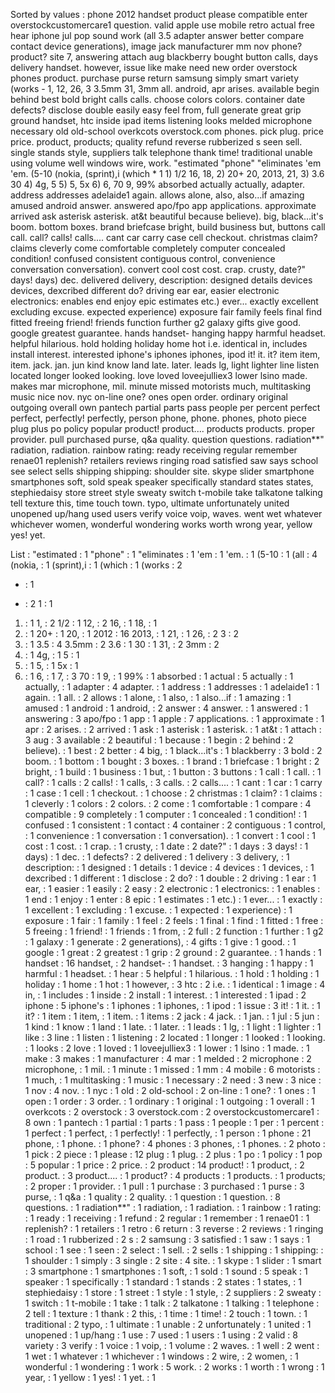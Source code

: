 Sorted by values :
phone 2012 handset product please compatible enter overstockcustomercare1 question. valid apple use mobile retro actual free hear iphone jul pop sound work (all 3.5 adapter answer better compare contact device generations), image jack manufacturer mm nov phone? product? site 7, answering attach aug blackberry bought button calls, days delivery handset. however, issue like make need new order overstock phones product. purchase purse return samsung simply smart variety (works - 1, 12, 26, 3 3.5mm 31, 3mm all. android, apr arises. available begin behind best bold bright calls calls. choose colors colors. container date defects? disclose double easily easy feel from, full generate great grip ground handset, htc inside ipad items listening looks melded microphone necessary old old-school overkcots overstock.com phones. pick plug. price price. product, products; quality refund reverse rubberized s seen sell. single stands style, suppliers talk telephone thank time! traditional unable using volume well windows wire, work. "estimated "phone" &quot;eliminates 'em 'em. (5-10 (nokia, (sprint),i (which * 1 1) 1/2 16, 18, 2) 20+ 20, 2013, 21, 3) 3.6 30 4) 4g, 5 5) 5, 5x 6) 6, 70 9, 99% absorbed actually actually, adapter. address addresses adelaide1 again. allows alone, also, also...if amazing amused android answer. answered apo/fpo app applications. approximate arrived ask asterisk asterisk. at&amp;t beautiful because believe). big, black...it's boom. bottom boxes. brand briefcase bright, build business but, buttons call call. call? calls! calls.... cant car carry case cell checkout. christmas claim? claims cleverly come comfortable completely computer concealed condition! confused consistent contiguous control, convenience conversation conversation). convert cool cost cost. crap. crusty, date?" days! days) dec. delivered delivery, description: designed details devices devices, dexcribed different do? driving ear ear, easier electronic electronics: enables end enjoy epic estimates etc.) ever... exactly excellent excluding excuse. expected experience) exposure fair family feels final find fitted freeing friend! friends function further g2 galaxy gifts give good. google greatest guarantee. hands handset- hanging happy harmful headset. helpful hilarious. hold holding holiday home hot i.e. identical in, includes install interest. interested iphone's iphones iphones, ipod it! it. it? item item, item. jack. jan. jun kind know land late. later. leads lg, light lighter line listen located longer looked looking. love loved loveejulliex3 lower lsino made. makes mar microphone, mil. minute missed motorists much, multitasking music nice nov. nyc on-line one? ones open order. ordinary original outgoing overall own pantech partial parts pass people per percent perfect perfect, perfectly! perfectly, person phone, phone. phones, photo piece plug plus po policy popular product! product.... products products. proper provider. pull purchased purse, q&a quality. question questions. radiation**&quot; radiation, radiation. rainbow rating: ready receiving regular remember renae01 replenish? retailers reviews ringing road satisfied saw says school see select sells shipping shipping: shoulder site. skype slider smartphone smartphones soft, sold speak speaker specifically standard states states, stephiedaisy store street style sweaty switch t-mobile take talkatone talking tell texture this, time touch town. typo, ultimate unfortunately united unopened up/hang used users verify voice voip, waves. went wet whatever whichever women, wonderful wondering works worth wrong year, yellow yes! yet. 

List :
"estimated : 1
"phone" : 1
&quot;eliminates : 1
'em : 1
'em. : 1
(5-10 : 1
(all : 4
(nokia, : 1
(sprint),i : 1
(which : 1
(works : 2
* : 1
- : 2
1 : 1
1) : 1
1, : 2
1/2 : 1
12, : 2
16, : 1
18, : 1
2) : 1
20+ : 1
20, : 1
2012 : 16
2013, : 1
21, : 1
26, : 2
3 : 2
3) : 1
3.5 : 4
3.5mm : 2
3.6 : 1
30 : 1
31, : 2
3mm : 2
4) : 1
4g, : 1
5 : 1
5) : 1
5, : 1
5x : 1
6) : 1
6, : 1
7, : 3
70 : 1
9, : 1
99% : 1
absorbed : 1
actual : 5
actually : 1
actually, : 1
adapter : 4
adapter. : 1
address : 1
addresses : 1
adelaide1 : 1
again. : 1
all. : 2
allows : 1
alone, : 1
also, : 1
also...if : 1
amazing : 1
amused : 1
android : 1
android, : 2
answer : 4
answer. : 1
answered : 1
answering : 3
apo/fpo : 1
app : 1
apple : 7
applications. : 1
approximate : 1
apr : 2
arises. : 2
arrived : 1
ask : 1
asterisk : 1
asterisk. : 1
at&amp;t : 1
attach : 3
aug : 3
available : 2
beautiful : 1
because : 1
begin : 2
behind : 2
believe). : 1
best : 2
better : 4
big, : 1
black...it's : 1
blackberry : 3
bold : 2
boom. : 1
bottom : 1
bought : 3
boxes. : 1
brand : 1
briefcase : 1
bright : 2
bright, : 1
build : 1
business : 1
but, : 1
button : 3
buttons : 1
call : 1
call. : 1
call? : 1
calls : 2
calls! : 1
calls, : 3
calls. : 2
calls.... : 1
cant : 1
car : 1
carry : 1
case : 1
cell : 1
checkout. : 1
choose : 2
christmas : 1
claim? : 1
claims : 1
cleverly : 1
colors : 2
colors. : 2
come : 1
comfortable : 1
compare : 4
compatible : 9
completely : 1
computer : 1
concealed : 1
condition! : 1
confused : 1
consistent : 1
contact : 4
container : 2
contiguous : 1
control, : 1
convenience : 1
conversation : 1
conversation). : 1
convert : 1
cool : 1
cost : 1
cost. : 1
crap. : 1
crusty, : 1
date : 2
date?" : 1
days : 3
days! : 1
days) : 1
dec. : 1
defects? : 2
delivered : 1
delivery : 3
delivery, : 1
description: : 1
designed : 1
details : 1
device : 4
devices : 1
devices, : 1
dexcribed : 1
different : 1
disclose : 2
do? : 1
double : 2
driving : 1
ear : 1
ear, : 1
easier : 1
easily : 2
easy : 2
electronic : 1
electronics: : 1
enables : 1
end : 1
enjoy : 1
enter : 8
epic : 1
estimates : 1
etc.) : 1
ever... : 1
exactly : 1
excellent : 1
excluding : 1
excuse. : 1
expected : 1
experience) : 1
exposure : 1
fair : 1
family : 1
feel : 2
feels : 1
final : 1
find : 1
fitted : 1
free : 5
freeing : 1
friend! : 1
friends : 1
from, : 2
full : 2
function : 1
further : 1
g2 : 1
galaxy : 1
generate : 2
generations), : 4
gifts : 1
give : 1
good. : 1
google : 1
great : 2
greatest : 1
grip : 2
ground : 2
guarantee. : 1
hands : 1
handset : 16
handset, : 2
handset- : 1
handset. : 3
hanging : 1
happy : 1
harmful : 1
headset. : 1
hear : 5
helpful : 1
hilarious. : 1
hold : 1
holding : 1
holiday : 1
home : 1
hot : 1
however, : 3
htc : 2
i.e. : 1
identical : 1
image : 4
in, : 1
includes : 1
inside : 2
install : 1
interest. : 1
interested : 1
ipad : 2
iphone : 5
iphone's : 1
iphones : 1
iphones, : 1
ipod : 1
issue : 3
it! : 1
it. : 1
it? : 1
item : 1
item, : 1
item. : 1
items : 2
jack : 4
jack. : 1
jan. : 1
jul : 5
jun : 1
kind : 1
know : 1
land : 1
late. : 1
later. : 1
leads : 1
lg, : 1
light : 1
lighter : 1
like : 3
line : 1
listen : 1
listening : 2
located : 1
longer : 1
looked : 1
looking. : 1
looks : 2
love : 1
loved : 1
loveejulliex3 : 1
lower : 1
lsino : 1
made. : 1
make : 3
makes : 1
manufacturer : 4
mar : 1
melded : 2
microphone : 2
microphone, : 1
mil. : 1
minute : 1
missed : 1
mm : 4
mobile : 6
motorists : 1
much, : 1
multitasking : 1
music : 1
necessary : 2
need : 3
new : 3
nice : 1
nov : 4
nov. : 1
nyc : 1
old : 2
old-school : 2
on-line : 1
one? : 1
ones : 1
open : 1
order : 3
order. : 1
ordinary : 1
original : 1
outgoing : 1
overall : 1
overkcots : 2
overstock : 3
overstock.com : 2
overstockcustomercare1 : 8
own : 1
pantech : 1
partial : 1
parts : 1
pass : 1
people : 1
per : 1
percent : 1
perfect : 1
perfect, : 1
perfectly! : 1
perfectly, : 1
person : 1
phone : 21
phone, : 1
phone. : 1
phone? : 4
phones : 3
phones, : 1
phones. : 2
photo : 1
pick : 2
piece : 1
please : 12
plug : 1
plug. : 2
plus : 1
po : 1
policy : 1
pop : 5
popular : 1
price : 2
price. : 2
product : 14
product! : 1
product, : 2
product. : 3
product.... : 1
product? : 4
products : 1
products. : 1
products; : 2
proper : 1
provider. : 1
pull : 1
purchase : 3
purchased : 1
purse : 3
purse, : 1
q&a : 1
quality : 2
quality. : 1
question : 1
question. : 8
questions. : 1
radiation**&quot; : 1
radiation, : 1
radiation. : 1
rainbow : 1
rating: : 1
ready : 1
receiving : 1
refund : 2
regular : 1
remember : 1
renae01 : 1
replenish? : 1
retailers : 1
retro : 6
return : 3
reverse : 2
reviews : 1
ringing : 1
road : 1
rubberized : 2
s : 2
samsung : 3
satisfied : 1
saw : 1
says : 1
school : 1
see : 1
seen : 2
select : 1
sell. : 2
sells : 1
shipping : 1
shipping: : 1
shoulder : 1
simply : 3
single : 2
site : 4
site. : 1
skype : 1
slider : 1
smart : 3
smartphone : 1
smartphones : 1
soft, : 1
sold : 1
sound : 5
speak : 1
speaker : 1
specifically : 1
standard : 1
stands : 2
states : 1
states, : 1
stephiedaisy : 1
store : 1
street : 1
style : 1
style, : 2
suppliers : 2
sweaty : 1
switch : 1
t-mobile : 1
take : 1
talk : 2
talkatone : 1
talking : 1
telephone : 2
tell : 1
texture : 1
thank : 2
this, : 1
time : 1
time! : 2
touch : 1
town. : 1
traditional : 2
typo, : 1
ultimate : 1
unable : 2
unfortunately : 1
united : 1
unopened : 1
up/hang : 1
use : 7
used : 1
users : 1
using : 2
valid : 8
variety : 3
verify : 1
voice : 1
voip, : 1
volume : 2
waves. : 1
well : 2
went : 1
wet : 1
whatever : 1
whichever : 1
windows : 2
wire, : 2
women, : 1
wonderful : 1
wondering : 1
work : 5
work. : 2
works : 1
worth : 1
wrong : 1
year, : 1
yellow : 1
yes! : 1
yet. : 1
